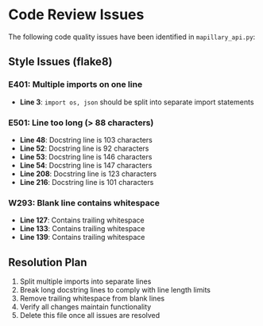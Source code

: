 # Code Review Issues

The following code quality issues have been identified in `mapillary_api.py`:

## Style Issues (flake8)

### E401: Multiple imports on one line
- **Line 3**: `import os, json` should be split into separate import statements

### E501: Line too long (> 88 characters)
- **Line 48**: Docstring line is 103 characters
- **Line 52**: Docstring line is 92 characters  
- **Line 53**: Docstring line is 146 characters
- **Line 54**: Docstring line is 147 characters
- **Line 208**: Docstring line is 123 characters
- **Line 216**: Docstring line is 101 characters

### W293: Blank line contains whitespace
- **Line 127**: Contains trailing whitespace
- **Line 133**: Contains trailing whitespace
- **Line 139**: Contains trailing whitespace

## Resolution Plan

1. Split multiple imports into separate lines
2. Break long docstring lines to comply with line length limits
3. Remove trailing whitespace from blank lines
4. Verify all changes maintain functionality
5. Delete this file once all issues are resolved